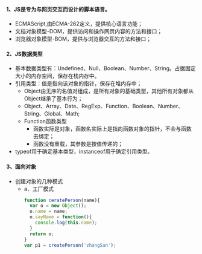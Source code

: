 #### 1、JS是专为与网页交互而设计的脚本语言。
  * ECMAScript,由ECMA-262定义，提供核心语言功能；
  * 文档对象模型-DOM，提供访问和操作网页内容的方法和接口；
  * 浏览器对象模型-BOM，提供与浏览器交互的方法和接口；
#### 2、JS数据类型
  * 基本数据类型有：Undefined、Null、Boolean、Number、String。占据固定大小的内存空间，保存在栈内存中。
  * 引用类型：值是指向该对象的指针，保存在堆内存中；
    - Object由无序的名值对组成，是所有对象的基础类型，其他所有对象都从Object继承了基本行为；  
    - Object、Array、Date、RegExp、Function、Boolean、Number、String、Global、Math;
    - Function函数类型
      + 函数实际是对象，函数名实际上是指向函数对象的指针，不会与函数去绑定；
      + 函数没有重载，其参数是按值传递的；
  * typeof用于确定基本类型，instanceof用于确定引用类型。
#### 3、面向对象
  * 创建对象的几种模式
    - a、工厂模式  
      ```javascript
      function ceratePerson(name){  
        var o = new Object();  
        o.name = name;  
        o.sayName = function(){  
          console.log(this.name);  
        }
        return o;
      }
      var p1 = createPerson('zhangSan');
